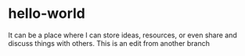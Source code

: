 # hello-world
It can be a place where I can store ideas, resources, or even share and discuss things with others.
This is an edit from another branch
